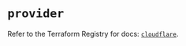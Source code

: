 # `provider`

Refer to the Terraform Registry for docs: [`cloudflare`](https://registry.terraform.io/providers/cloudflare/cloudflare/5.5.0/docs).
